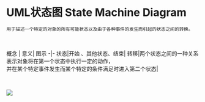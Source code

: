# UML状态图  State Machine Diagram
```xml
用于描述一个特定的对象的所有可能状态以及由于各种事件的发生而引起的状态之间的转换。

```
<br>

概念 | 意义| 图示
-|-
状态|开始 、其他状态、结束|
转移|两个状态之间的一种关系 <br> 表示对象将在第一个状态中执行一定的动作，<br> 并在某个特定事件发生而某个特定的条件满足时进入第二个状态|

<br>

![](https://gitee.com/hnyer/filesOfGitbook/raw/master/files/201810041130_osChina_状态图.png)
